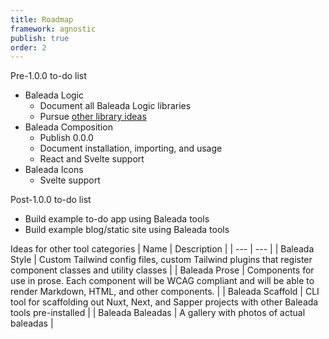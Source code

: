 ```yaml
---
title: Roadmap
framework: agnostic
publish: true
order: 2
---
```


<ProseHeading level="2">
Pre-1.0.0 to-do list
</ProseHeading>

- Baleada Logic
  - Document all Baleada Logic libraries
  - Pursue [other library ideas](https://trello.com/b/UIRmWCOQ/baleada-logic)
- Baleada Composition
  - Publish 0.0.0
  - Document installation, importing, and usage
  - React and Svelte support
- Baleada Icons
  - Svelte support


<ProseHeading level="2">
Post-1.0.0 to-do list
</ProseHeading>

- Build example to-do app using Baleada tools
- Build example blog/static site using Baleada tools


<ProseHeading level="2">
Ideas for other tool categories
</ProseHeading>

<ProseTable>
| Name | Description |
| --- | --- |
| Baleada Style | Custom Tailwind config files, custom Tailwind plugins that register component classes and utility classes |
| Baleada Prose | Components for use in prose. Each component will be WCAG compliant and will be able to render Markdown, HTML, and other components. |
| Baleada Scaffold | CLI tool for scaffolding out Nuxt, Next, and Sapper projects with other Baleada tools pre-installed |
| Baleada Baleadas | A gallery with photos of actual baleadas |
</ProseTable>
